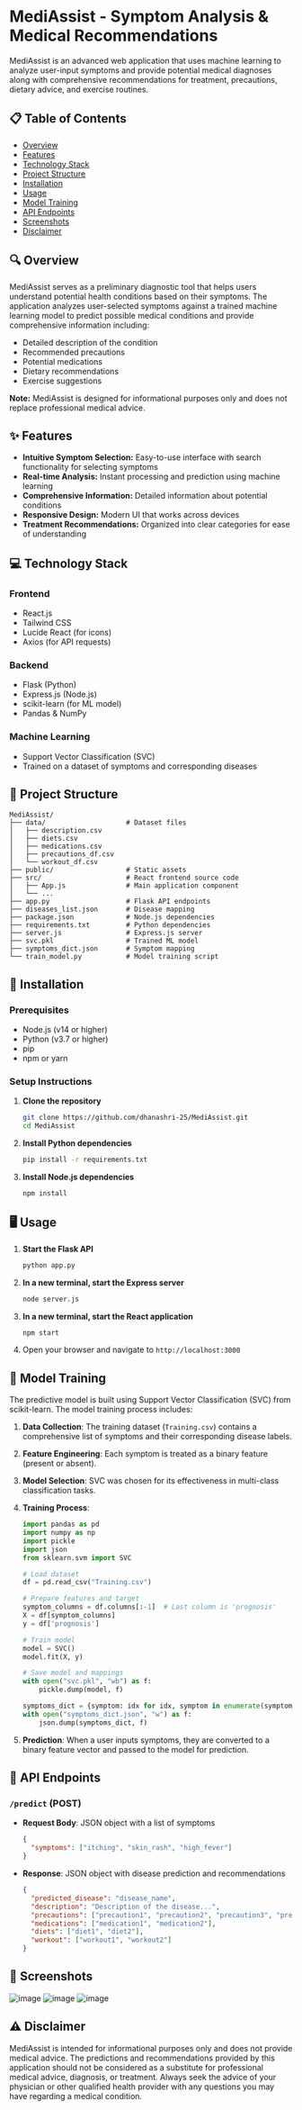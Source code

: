 # MediAssist - Symptom Analysis & Medical Recommendations


MediAssist is an advanced web application that uses machine learning to analyze user-input symptoms and provide potential medical diagnoses along with comprehensive recommendations for treatment, precautions, dietary advice, and exercise routines.

## 📋 Table of Contents
- [Overview](#overview)
- [Features](#features)
- [Technology Stack](#technology-stack)
- [Project Structure](#project-structure)
- [Installation](#installation)
- [Usage](#usage)
- [Model Training](#model-training)
- [API Endpoints](#api-endpoints)
- [Screenshots](#screenshots)
- [Disclaimer](#disclaimer)

## 🔍 Overview

MediAssist serves as a preliminary diagnostic tool that helps users understand potential health conditions based on their symptoms. The application analyzes user-selected symptoms against a trained machine learning model to predict possible medical conditions and provide comprehensive information including:

- Detailed description of the condition
- Recommended precautions
- Potential medications
- Dietary recommendations
- Exercise suggestions

**Note:** MediAssist is designed for informational purposes only and does not replace professional medical advice.

## ✨ Features

- **Intuitive Symptom Selection:** Easy-to-use interface with search functionality for selecting symptoms
- **Real-time Analysis:** Instant processing and prediction using machine learning
- **Comprehensive Information:** Detailed information about potential conditions
- **Responsive Design:** Modern UI that works across devices
- **Treatment Recommendations:** Organized into clear categories for ease of understanding

## 💻 Technology Stack

### Frontend
- React.js
- Tailwind CSS
- Lucide React (for icons)
- Axios (for API requests)

### Backend
- Flask (Python)
- Express.js (Node.js)
- scikit-learn (for ML model)
- Pandas & NumPy

### Machine Learning
- Support Vector Classification (SVC)
- Trained on a dataset of symptoms and corresponding diseases

## 📁 Project Structure

```
MediAssist/
├── data/                    # Dataset files
│   ├── description.csv
│   ├── diets.csv
│   ├── medications.csv
│   ├── precautions_df.csv
│   └── workout_df.csv
├── public/                  # Static assets
├── src/                     # React frontend source code
│   ├── App.js               # Main application component
│   └── ...
├── app.py                   # Flask API endpoints
├── diseases_list.json       # Disease mapping
├── package.json             # Node.js dependencies
├── requirements.txt         # Python dependencies
├── server.js                # Express.js server
├── svc.pkl                  # Trained ML model
├── symptoms_dict.json       # Symptom mapping
└── train_model.py           # Model training script
```

## 🚀 Installation

### Prerequisites
- Node.js (v14 or higher)
- Python (v3.7 or higher)
- pip
- npm or yarn

### Setup Instructions

1. **Clone the repository**
   ```bash
   git clone https://github.com/dhanashri-25/MediAssist.git
   cd MediAssist
   ```

2. **Install Python dependencies**
   ```bash
   pip install -r requirements.txt
   ```

3. **Install Node.js dependencies**
   ```bash
   npm install
   ```

## 🖥️ Usage

1. **Start the Flask API**
   ```bash
   python app.py
   ```

2. **In a new terminal, start the Express server**
   ```bash
   node server.js
   ```

3. **In a new terminal, start the React application**
   ```bash
   npm start
   ```

4. Open your browser and navigate to `http://localhost:3000`

## 🧠 Model Training

The predictive model is built using Support Vector Classification (SVC) from scikit-learn. The model training process includes:

1. **Data Collection**: The training dataset (`Training.csv`) contains a comprehensive list of symptoms and their corresponding disease labels.

2. **Feature Engineering**: Each symptom is treated as a binary feature (present or absent).

3. **Model Selection**: SVC was chosen for its effectiveness in multi-class classification tasks.

4. **Training Process**:
   ```python
   import pandas as pd
   import numpy as np
   import pickle
   import json
   from sklearn.svm import SVC

   # Load dataset
   df = pd.read_csv("Training.csv")

   # Prepare features and target
   symptom_columns = df.columns[:-1]  # Last column is 'prognosis'
   X = df[symptom_columns]
   y = df['prognosis']

   # Train model
   model = SVC()
   model.fit(X, y)

   # Save model and mappings
   with open("svc.pkl", "wb") as f:
       pickle.dump(model, f)

   symptoms_dict = {symptom: idx for idx, symptom in enumerate(symptom_columns)}
   with open("symptoms_dict.json", "w") as f:
       json.dump(symptoms_dict, f)
   ```

5. **Prediction**: When a user inputs symptoms, they are converted to a binary feature vector and passed to the model for prediction.

## 📡 API Endpoints

### `/predict` (POST)
- **Request Body**: JSON object with a list of symptoms
  ```json
  {
    "symptoms": ["itching", "skin_rash", "high_fever"]
  }
  ```
- **Response**: JSON object with disease prediction and recommendations
  ```json
  {
    "predicted_disease": "disease_name",
    "description": "Description of the disease...",
    "precautions": ["precaution1", "precaution2", "precaution3", "precaution4"],
    "medications": ["medication1", "medication2"],
    "diets": ["diet1", "diet2"],
    "workout": ["workout1", "workout2"]
  }
  ```

## 📸 Screenshots

![image](https://github.com/user-attachments/assets/e9368c76-461c-42c9-9199-fec64f345cc6)
![image](https://github.com/user-attachments/assets/c68882c6-ad3b-4ff4-95c5-f2a8a79ef0f2)
![image](https://github.com/user-attachments/assets/af290365-3674-4e16-bb9e-589db2d83571)


## ⚠️ Disclaimer

MediAssist is intended for informational purposes only and does not provide medical advice. The predictions and recommendations provided by this application should not be considered as a substitute for professional medical advice, diagnosis, or treatment. Always seek the advice of your physician or other qualified health provider with any questions you may have regarding a medical condition.
